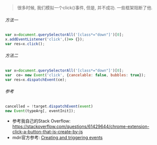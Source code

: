 > 很多时候, 我们模拟一个click()事件, 但是, 并不成功. 一些框架阻断了他.



###### 方法一

```js
var x=document.querySelectorAll('[class*="down"]')[0];
x.addEventListener('click',()=> {});
var res=x.click();
```

###### 方法二

```js
var x=document.querySelectorAll('[class*="down"]')[0];
var  ce= new Event('click', {cancelable: false, bubbles: true});
var res=x.dispatchEvent(ce);
```



###### 参考

```js
cancelled = !target.dispatchEvent(event)
new Event(typeArg[, eventInit]);
```

- 参考我自己的Stack Overflow: https://stackoverflow.com/questions/61429644/chrome-extension-click-a-button-that-is-create-by-js
- mdn官方参考: [Creating and triggering events](https://developer.mozilla.org/en-US/docs/Web/Guide/Events/Creating_and_triggering_events)